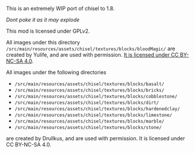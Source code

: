 This is an extremely WIP port of chisel to 1.8.

*Dont poke it as it may explode*

This mod is licensed under GPLv2.

All images under this directory
`/src/main/resources/assets/chisel/textures/blocks/bloodMagic/` are created by Yulife, and are used with permission.
[It is licensed under CC BY-NC-SA 4.0](https://github.com/CyanideX/Unity/blob/master/LICENSE.md).

All images under the following directories

- `/src/main/resources/assets/chisel/textures/blocks/basalt/`
- `/src/main/resources/assets/chisel/textures/blocks/bricks/`
- `/src/main/resources/assets/chisel/textures/blocks/cobblestone/`
- `/src/main/resources/assets/chisel/textures/blocks/dirt/`
- `/src/main/resources/assets/chisel/textures/blocks/hardenedclay/`
- `/src/main/resources/assets/chisel/textures/blocks/limestone/`
- `/src/main/resources/assets/chisel/textures/blocks/marble/`
- `/src/main/resources/assets/chisel/textures/blocks/stone/`

are created by Drullkus, and are used with permission. It is licensed under CC BY-NC-SA 4.0.